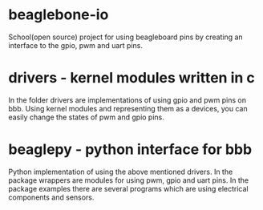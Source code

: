 # beaglebone-io
School(open source) project for using beagleboard pins by creating an interface to the gpio, pwm and uart pins.

# drivers - kernel modules written in c
In the folder drivers are implementations of using gpio and pwm pins on bbb. 
Using kernel modules and representing them as a devices, you can easily change the states of pwm and gpio pins.

# beaglepy - python interface for bbb 
Python implementation of using the above mentioned drivers. 
In the package wrappers are modules for using pwm, gpio and uart pins. 
In the package examples there are several programs which are using electrical components and sensors.
